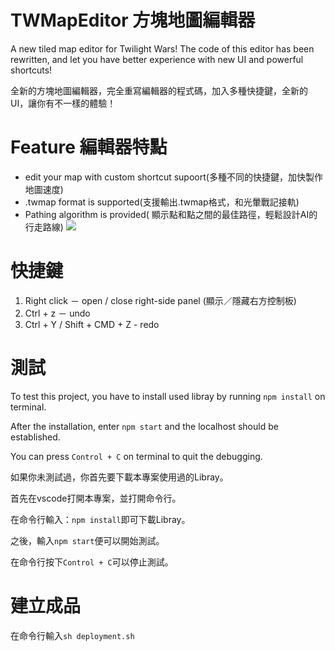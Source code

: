 
# TWMapEditor 方塊地圖編輯器

A new tiled map editor for Twilight Wars! The code of this editor has been rewritten, and let you have better experience with new UI and powerful shortcuts!

全新的方塊地圖編輯器，完全重寫編輯器的程式碼，加入多種快捷鍵，全新的UI，讓你有不一樣的體驗！

# Feature 編輯器特點 

 - edit your map with custom shortcut supoort(多種不同的快捷鍵，加快製作地圖速度)
 - .twmap format is supported(支援輸出.twmap格式，和光暈戰記接軌)
 - Pathing algorithm is provided( 顯示點和點之間的最佳路徑，輕鬆設計AI的行走路線)
![](https://i.imgur.com/o2i9wD3.png)

# 快捷鍵

1. Right click － open / close right-side panel (顯示／隱藏右方控制板)
2. Ctrl + z  － undo
3. Ctrl + Y / Shift + CMD + Z - redo

# 測試

To test this project, you have to install used libray by running `npm install` on terminal.

After the installation, enter `npm start` and the localhost should be established.

You can press `Control + C` on terminal to quit the debugging.

如果你未測試過，你首先要下載本專案使用過的Libray。

首先在vscode打開本專案，並打開命令行。

在命令行輸入：`npm install`即可下載Libray。

之後，輸入`npm start`便可以開始測試。

在命令行按下`Control + C`可以停止測試。


# 建立成品

在命令行輸入`sh deployment.sh`